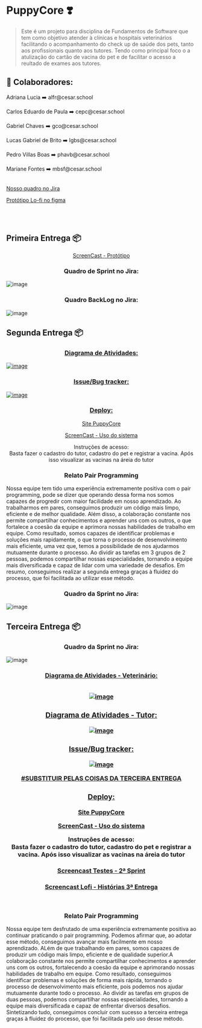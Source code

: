 # PuppyCore ❣️

> Este é um projeto para disciplina de Fundamentos de Software que tem como objetivo atender à clínicas e hospitais veterinários facilitando o acompanhamento do check up de saúde dos pets, tanto aos profissionais quanto aos tutores. Tendo como principal foco o a atulização do cartão de vacina do pet e de facilitar o acesso a reultado de exames aos tutores.


## 🤝 Colaboradores:

</p>Adriana Lucia ➡️ alfr@cesar.school<p>
</p>Carlos Eduardo de Paula ➡️ cepc@cesar.school<p>
</p>Gabriel Chaves ➡️ gco@cesar.school<p>
</p>Lucas Gabriel de Brito ➡️ lgbs@cesar.school<p>
</p>Pedro Villas Boas ➡️ phavb@cesar.school<p>
</p>Mariane Fontes ➡️ mbsf@cesar.school<p>

##
<p><a href="https://criando.atlassian.net/jira/projects">Nosso quadro no Jira</a></p>
<p><a href="https://www.figma.com/proto/yhHxb06MAyxgnLezRENs22/Prototipo-LO-Fi?node-id=5-276&scaling=scale-down&page-id=5%3A275&starting-point-node-id=5%3A276">Protótipo Lo-fi no figma</a></p><br><br>

## Primeira Entrega 📦

<p align="center" ><a href="https://drive.google.com/file/d/1CvuR4QCUmiyf9B1eh9v1H3iH3YZBhISB/view?usp=share_link">ScreenCast - Protótipo</a></p>

<h3 align="center">Quadro de Sprint no Jira:</h3>

![image](https://user-images.githubusercontent.com/114539692/227807489-fc6fe755-38c3-45fa-aa9f-2c83797e59c6.png)

<h3 align="center">Quadro BackLog no Jira:</h3>

![image](https://user-images.githubusercontent.com/114539692/227807517-18db7a57-2d48-47cf-92f7-fcbae41e71fd.png)
 
## Segunda Entrega 📦

<h3 align="center"><a href="https://drive.google.com/open?id=1mVYlSODSaHsIhDBvQLKx2nHhTPpPayq7&usp=drive_copy">Diagrama de Atividades:</h3></p>

![image](https://user-images.githubusercontent.com/114539692/232468002-5abebf33-c884-486e-a9b6-c96f87084b64.png)

<h3 align="center">Issue/Bug tracker:</h3>

![image](https://user-images.githubusercontent.com/114539692/232482900-a849ed46-4e34-4abd-a05a-a10c1d3d44aa.png)

<h3 align="center">Deploy:</h3>
<p align="center"><a href="http://puppycore.sa-east-1.elasticbeanstalk.com">Site PuppyCore</a></p>
<p align="center"><a href="https://drive.google.com/file/d/10ySUwWDtmXgav7QF9oweqH3wc2ApBuKB/view?usp=sharing">ScreenCast - Uso do sistema</a></p>
<p align="center">Instruções de acesso:<br>Basta fazer o cadastro do tutor, cadastro do pet e registrar a vacina. Após isso visualizar as vacinas na áreia do tutor</p>

<h3 align="center">Relato Pair Programming</h3>
<p>Nossa equipe tem tido uma experiência extremamente positiva com o pair programming, pode se dizer que operando dessa forma nos somos capazes de progredir com maior facilidade em nosso aprendizado. Ao trabalharmos em pares, conseguimos produzir um código mais limpo, eficiente e de melhor qualidade. Além disso, a colaboração constante nos permite compartilhar conhecimentos e aprender uns com os outros, o que fortalece a coesão da equipe e aprimora nossas habilidades de trabalho em equipe. Como resultado, somos capazes de identificar problemas e soluções mais rapidamente, o que torna o processo de desenvolvimento mais eficiente, uma vez que, temos a possibilidade de nos ajudarmos mutuamente durante o processo. Ao dividir as tarefas em 3 grupos de 2 pessoas, podemos compartilhar nossas especialidades, tornando a equipe mais diversificada e capaz de lidar com uma variedade de desafios. Em resumo, conseguimos realizar a segunda entrega graças à fluidez do processo, que foi facilitada ao utilizar esse método.</p>

<h3 align="center">Quadro da Sprint no Jira:</h3>

![image](https://user-images.githubusercontent.com/114539692/232493489-f04c1b32-fa10-4620-bab5-72ea1db91a2a.png)

## Terceira Entrega 📦

<h3 align="center">Quadro da Sprint no Jira:</h3>

![image](https://github.com/LucasGdBS/PuppyCore/assets/61997529/bd0794cf-3034-4bd6-92c0-c809bd29bb46)


<h3 align="center"><a href="https://drive.google.com/file/d/1E0GVdHfnSAEzJH1zTx0cowaHT0GJ1oMF/view?usp=sharing">Diagrama de Atividades - Veterinário:</h3</p><br><br>

 ![image](https://github.com/LucasGdBS/PuppyCore/assets/61997529/14ac61a3-9a81-486d-8dd8-5b2f9a8f8066)

<h3 align="center"><a href="https://drive.google.com/file/d/1HJ5l6SJi4XA0LRCKWKdhJFsZSbv6Gip8/view?usp=sharing">Diagrama de Atividades - Tutor:</h3></p>

 ![image](https://github.com/LucasGdBS/PuppyCore/assets/61997529/1f0a8612-9533-49c2-8e45-3f034049e152)
 
 <h3 align="center">Issue/Bug tracker:</h3>

 ![image](https://github.com/LucasGdBS/PuppyCore/assets/61997529/b7267312-1431-44a7-b229-1f51946f3573)

 #SUBSTITUIR PELAS COISAS DA TERCEIRA ENTREGA
<h3 align="center">Deploy:</h3>
<p align="center"><a href="http://puppycore.sa-east-1.elasticbeanstalk.com">Site PuppyCore</a></p>
<p align="center"><a href="https://drive.google.com/file/d/10ySUwWDtmXgav7QF9oweqH3wc2ApBuKB/view?usp=sharing">ScreenCast - Uso do sistema</a></p>
<p align="center">Instruções de acesso:<br>Basta fazer o cadastro do tutor, cadastro do pet e registrar a vacina. Após isso visualizar as vacinas na áreia do tutor</p>
 
 <h3 align="center"><a href ="https://drive.google.com/file/d/1ok0R7KEWV5_CvnZrUqL-qyEKXQbZR7NY/view?usp=sharing">Screencast Testes - 2ª Sprint</a></h3>
 
 <h3 align="center"><a href ="https://drive.google.com/file/d/1F4ObIyyVYa3jv1KxS1rBy4sr6OsXZyj7/view?usp=sharing">Screencast Lofi - Histórias 3ª Entrega</a></h3>
 <br>
 
 <h3 align="center">Relato Pair Programming</h3>
 <p>Nossa equipe tem desfrutado de uma experiência extremamente positiva ao continuar praticando o pair programming. Podemos afirmar que, ao adotar esse método, conseguimos avançar mais facilmente em nosso aprendizado. ALém de que trabalhando em pares, somos capazes de produzir um código mais limpo, eficiente e de qualidade superior.A colaboração constante nos permite compartilhar conhecimentos e aprender uns com os outros, fortalecendo a coesão da equipe e aprimorando nossas habilidades de trabalho em equipe. Como resultado, conseguimos identificar problemas e soluções de forma mais rápida, tornando o processo de desenvolvimento mais eficiente, pois podemos nos ajudar mutuamente durante todo o processo. Ao dividir as tarefas em grupos de duas pessoas, podemos compartilhar nossas especialidades, tornando a equipe mais diversificada e capaz de enfrentar diversos desafios. Sintetizando tudo, conseguimos concluir com sucesso a terceira entrega graças à fluidez do processo, que foi facilitada pelo uso desse método.</p>

